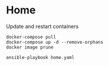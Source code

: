 # Home

Update and restart containers

```
docker-compose pull
docker-compose up -d --remove-orphans
docker image prune
```

```
ansible-playbook home.yaml
```